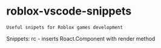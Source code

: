 # roblox-vscode-snippets
    Useful snipets for Roblox games development


Snippets:
    rc - inserts Roact.Component with render method
